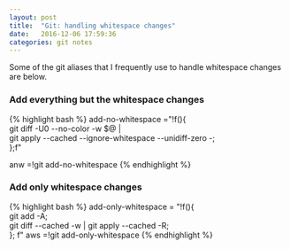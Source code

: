 ```yaml
---
layout: post
title:  "Git: handling whitespace changes"
date:   2016-12-06 17:59:36
categories: git notes
---
```

Some of the git aliases that I frequently use to handle
whitespace changes are below.


### Add everything but the whitespace changes ###


{% highlight bash %}
  add-no-whitespace ="!f(){ \
    git diff -U0 --no-color -w $@ | \
        git apply --cached --ignore-whitespace --unidiff-zero -;\
  };f"

  anw =!git add-no-whitespace
{% endhighlight %}

### Add only whitespace changes ###

{% highlight bash %}
  add-only-whitespace = "!f(){ \
      git add -A; \
      git diff --cached -w | git apply --cached -R; \
  }; f"
  aws =!git add-only-whitespace
{% endhighlight %}
